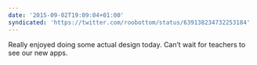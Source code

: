 ```yaml
---
date: '2015-09-02T19:09:04+01:00'
syndicated: 'https://twitter.com/roobottom/status/639138234732253184'
---
```

Really enjoyed doing some actual design today. Can’t wait for teachers to see our new apps.
